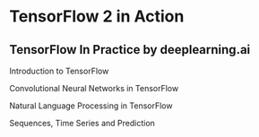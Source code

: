 # TensorFlow 2 in Action

## TensorFlow In Practice by deeplearning.ai
Introduction to TensorFlow

Convolutional Neural Networks in TensorFlow

Natural Language Processing in TensorFlow

Sequences, Time Series and Prediction
